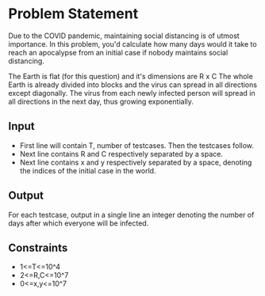 # Problem Statement
Due to the COVID pandemic, maintaining social distancing is of utmost importance. In this problem, you'd calculate how many days would it take to reach an apocalypse from an initial case if nobody maintains social distancing.

The Earth is flat (for this question) and it's dimensions are R x C
The whole Earth is already divided into blocks and the virus can spread in all directions except diagonally. The virus from each newly infected person will spread in all directions in the next day, thus growing exponentially.

## Input
 - First line will contain T, number of testcases. Then the testcases follow.
 - Next line contains R and C respectively separated by a space.
 - Next line contains x and y respectively separated by a space, denoting the indices of the initial case in the world.

## Output
For each testcase, output in a single line an integer denoting the number of days after which everyone will be infected.

## Constraints
 - 1<=T<=10^4
 - 2<=R,C<=10^7
 - 0<=x,y<=10^7